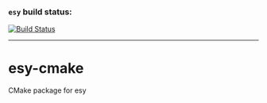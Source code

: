 ### `esy` build status:
[![Build Status](https://dev.azure.com/esy-packages/esy-cmake/_apis/build/status/esy-packages.esy-cmake)](https://dev.azure.com/esy-packages/esy-cmake/_build/latest?definitionId=1)

---

# esy-cmake
CMake package for esy
